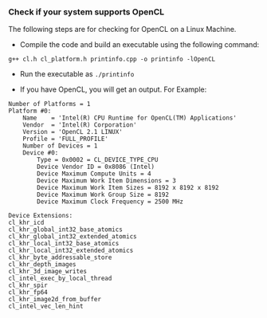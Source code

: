 ### Check if your system supports OpenCL

The following steps are for checking for OpenCL on a Linux Machine.  

* Compile the code and build an executable using the following command:  

```
g++ cl.h cl_platform.h printinfo.cpp -o printinfo -lOpenCL
```  

* Run the executable as `./printinfo`  

* If you have OpenCL, you will get an output. For Example:  

```
Number of Platforms = 1
Platform #0:
	Name    = 'Intel(R) CPU Runtime for OpenCL(TM) Applications'
	Vendor  = 'Intel(R) Corporation'
	Version = 'OpenCL 2.1 LINUX'
	Profile = 'FULL_PROFILE'
	Number of Devices = 1
	Device #0:
		Type = 0x0002 = CL_DEVICE_TYPE_CPU
		Device Vendor ID = 0x8086 (Intel)
		Device Maximum Compute Units = 4
		Device Maximum Work Item Dimensions = 3
		Device Maximum Work Item Sizes = 8192 x 8192 x 8192
		Device Maximum Work Group Size = 8192
		Device Maximum Clock Frequency = 2500 MHz

Device Extensions:
cl_khr_icd
cl_khr_global_int32_base_atomics
cl_khr_global_int32_extended_atomics
cl_khr_local_int32_base_atomics
cl_khr_local_int32_extended_atomics
cl_khr_byte_addressable_store
cl_khr_depth_images
cl_khr_3d_image_writes
cl_intel_exec_by_local_thread
cl_khr_spir
cl_khr_fp64
cl_khr_image2d_from_buffer
cl_intel_vec_len_hint
```
